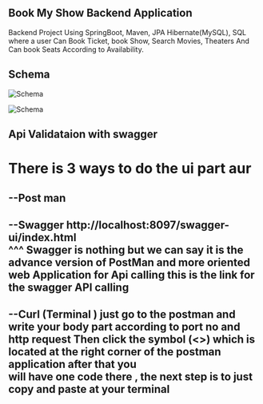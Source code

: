 **Book My Show Backend Application**
-----------------------------------------------------------------------------------------------------------------------------------------
Backend Project Using SpringBoot, Maven, JPA Hibernate(MySQL), SQL where a 
user Can Book Ticket, book Show, Search Movies, Theaters And Can book Seats
According to Availability.


Schema
-------------------------------------------------------------------------------------------------------------------------------------------

![Schema](https://github.com/RaunakRaj12/Book_My_Show/assets/141065263/c2736789-2081-49ae-a4d2-c96c752523e4)


![Schema](https://github.com/RaunakRaj12/Book_My_Show/assets/141065263/2727b2e5-2e9b-4ad7-8c2a-d4ff24f06709)


Api Validataion with swagger
---------------------------------------------------------------------------------------------------------------------------------------------




There is 3 ways to do the ui part aur
==============================
  --Post man 
---------------------------
  --Swagger    http://localhost:8097/swagger-ui/index.html    
     ^^^ Swagger is nothing but we can say it is the advance version of PostMan and more oriented web Application for Api calling
                this is the link for the swagger API calling  
-----------------------------
  --Curl (Terminal ) just go to the postman and write your body part according to port no and http request
                Then click the symbol (<>) which is located at the right corner of the postman application after that you   
                will have one code there , the next step is to just copy and paste at your  terminal               
-----------------------------------------------------------------------------------------------------------------------------

